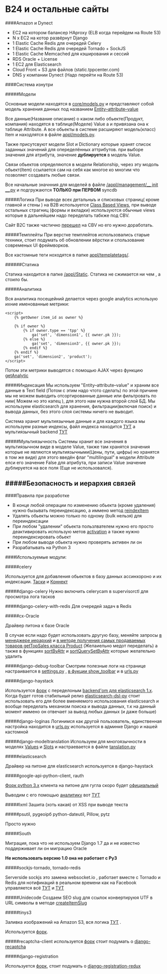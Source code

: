B24 и остальные сайты
===

####Amazon и Dynect

 + EC2 на котором балансер HAproxy (ELB когда перейдем на Route 53)
 + N x EC2 на котор развёрнут Django
 + 1 Elastic Cache Redis для очередей Celery
 + 1 Elastic Cache Redis для очередей Tornado + SockJS
 + 1 Elastic Cache Memcached для кэширования и сессий
 + RDS Oracle + License
 + 1 EC2 для Elasticsearch
 + Cloud Front + S3 для файлов (static.tppcenter.com)
 + DNS у компании Dynect (Надо перейти на Route 53)

####Система изнутри

#####Модели 

Основные модели находятся в [core/models.py](https://github.com/migirov/tpp/blob/master/core/models.py)
и представляют собой модель хранения данных под названием [Entity–attribute–value](http://en.wikipedia.org/wiki/Entity%E2%80%93attribute%E2%80%93value_model)

Все данные(Название описание) о каком либо обьекте(Продукт, компания) находятся в таблице(Моделе) Value 
а и привязана она к таблице Attribute. А все обьекты в системе расширяют модель(класс) Item и находлятся в файле [appl/models.py](https://github.com/migirov/tpp/blob/master/appl/models.py). 

Также присутсвуют модели Slot и Dictionary которые хранят список заданных значений для опеределённых аттрибутов.
при выборе значения для атрибута, значение **дублируется** в модель Value.

Связи обьектов определяются в модели Relationship, через эту модоль обьект(Item) ссылается сам на себя как многое ко многим что позволяет создавать любые связи.

Все начальные значнния для моделей в файле [/appl/management/__ init __.py](https://github.com/migirov/tpp/blob/master/appl/management/__init__.py) и подгружаются **ТОЛЬКО при ПЕРВОМ** syncdb 

#####Логика
При выводе всех детальныъ и списковых страниц( кроме главной и стены ) на B2B используетсе [Class Based Views](https://github.com/migirov/tpp/blob/master/tppcenter/cbv.py), при выводе остальных страгниц (формы и вкладки) используются обычные views которые в дальнейшем надо переделать табкже под CBV.

Cайт B2C также частично [перешел](https://github.com/migirov/tpp/blob/master/centerpokupok/cbv.py) на CBV но его нужно доработать.


#####Темплейты
При верстке темплейтов использовались старые техники, стоит подумать об обновлении вёрстки и спользование современых UI фреймворков.

Все кастомные теги ноходятся в папке [appl/templatetags/](https://github.com/migirov/tpp/tree/master/appl/templatetags).

######Статика 

Статика находится в папке [/appl/Static](https://github.com/migirov/tpp/tree/master/appl/Static).
Статика не сжимается ни чем , а стоило бы.

#####Аналитика

Вся аналитика посещейний делается через google analytics использую ихние именованные метрики:

    <script>
        {% getOwner item_id as owner %}

        {% if owner %}
            {% if owner.type == 'tpp' %}
                ga('set', 'dimension1', {{ owner.pk }});
            {% else %}
                ga('set', 'dimension3', {{ owner.pk }});
            {% endif %}
        {% endif %}
        ga('set', 'dimension2', 'product');
    </script>

Потом эти метрики выводятся с помощью AJAX через функцию [getAnalytic](https://github.com/migirov/tpp/blob/master/appl/func.py#L489)

#####Индексация
Мы используем "Entity–attribute–value" и храним все данные в Text field (Потом с этим надо чтото сделать) по этой причине мы не можем выводить отсортированные данные или фильтровать по ним( Можем но это капец ), для этого нам нужна второй слой БД.
Мы используем elasticsearch для хранения, фильтрации(включая поиск) и вывода данных, без этого слоя системы ничего не выводит.

Система хранит мультиязычные данные и для каждого языка мы используем разные индексы, файл индекса находится [ТУТ](https://github.com/migirov/tpp/blob/master/appl/search_indexes.py) а мультиязычный backend [ТУТ](https://github.com/migirov/tpp/blob/master/tpp/backend.py)

#####Мультиязычность
Системы хранит все значения в мультиязычном виде в моделе Value, также там хранятся значения которые не являются мультиязычными(Цены, пути, цифры) но хранятся в том же виде) для этого введён флаг "multilingual" в модели Attribute елси его значение False для атрибута, при записи Value значение дублируется на все поля (Еще не использовался). 

#####Безопасность и иерархия связей
---

####Правила при разработке
 + В конце любой операции по изменению обьекта (кроме удаления) нужно бызывать переиндексацию, а иммено метод [reindexItem](https://github.com/migirov/tpp/blob/master/core/models.py#L425)
 + Удалять обьекты можно только по одному (bulk нельзя) для переиндексации
 + При любом "удалении" обьекта пользлвателем нужно его просто деактивировать использую метов [activation](https://github.com/migirov/tpp/blob/master/core/models.py#L410) а также нужно переиндексировать обьект
 + При любом выводе обьекта нужно проверять активен ли он
 + Разрабатывать на Python 3
 
####Используемые модули:

#####celery

Используется для добавления обьектов в базу данных ассинхороно и их индексации.
[Таски](https://github.com/migirov/tpp/blob/master/core/tasks.py) и [Коннект](https://github.com/migirov/tpp/blob/master/tpp/celery.py)

#####django-celery
Нужно включить celerycam в supervisorctl для просмотра лога тасков 

#####django-celery-with-redis
Для очередей задач в Redis

#####cx-Oracle

Драйвер питона к базе Oracle 

В случае если надо будет использовать другую базу, меняйте запросы [в менеджере иерархий](https://github.com/migirov/tpp/blob/master/core/hierarchy.py) и [в методе получения самых продаваемых товаров getTopSales класса Product](https://github.com/migirov/tpp/blob/master/appl/models.py#L418) (Желаиельно медот переделать)
а также в функциях [sortByAttr](https://github.com/migirov/tpp/blob/master/appl/func.py#L142) и [sortQuerySetByAttr](https://github.com/migirov/tpp/blob/master/appl/func.py#L168) которые желательно удалить

#####django-debug-toolbar
Смотрим полезные логи на странице настраивается в [settings.py](https://github.com/migirov/tpp/blob/master/tpp/settings.py) , [в фукции show_toolbar](https://github.com/migirov/tpp/blob/master/appl/func.py#L1349) и в [urls.py](https://github.com/migirov/tpp/blob/master/tppcenter/urls.py#L145)

#####django-haystack

Используется [форк](https://github.com/fatal10110/django-haystack) с переделоным [backend'om для elasticsearch 1.x](https://github.com/fatal10110/django-haystack/blob/master/haystack/backends/elasticsearch_backend.py). Когда будет готов стабильный релиз [elasticsearch-dsl-py](https://github.com/elasticsearch/elasticsearch-dsl-py) стоит использовать его для более вменяемого использования elasticsearch и вообще переделать механизм поиска и вывода данных, т.к на данный момент иммено он отвечает за вывод любых данных (и даже больше)


#####django-loginas
Логинимся как другой пользователь, единственная настройка находится в [urls.py](https://github.com/migirov/tpp/blob/master/tppcenter/urls.py#L57) используется в админке Django и нашей кастомной

#####django-modeltranslation 
Используем для многоязычности в моделях [Values](https://github.com/migirov/tpp/blob/master/core/models.py#L923) и [Slots](https://github.com/migirov/tpp/blob/master/core/models.py#L221)
и настраевается в файле [tanslation.py](https://github.com/migirov/tpp/blob/master/core/translation.py)


#####elasticsearch

Драйвер на питоне для elasticsearch используется в django-haystack

#####google-api-python-client, rauth

[Форк python 3.x](https://github.com/fatal10110/GoogleApiPython3x) клиента на питоне для гугла скоро будет [официальный](https://github.com/google/google-api-python-client)

Выводим с его помощью [аналитику](https://github.com/migirov/tpp/tree/master/appl/analytic) вот [ТУТ](https://github.com/migirov/tpp/blob/master/tppcenter/Analytic/views.py)

#####lxml
Зашита (хоть какая) от XSS при выводе текста

#####psutil, pygeoipб python-dateutil, Pillow, pytz

Просто нужно

#####South

Миграция, пока что не используем Django 1.7 да и не известно поддерживает ли он миграцию Oracle

**Не использовать версию 1.0 она не работает с Py3**

#####sockjs-tornado, tornado-redis

Serverside sockjs это замена websocket.io , работает вместе с Tornado и Redis для нотификаций в реальном времени как на Facebook управляется всё [ТУТ](https://github.com/migirov/tpp/blob/master/appl/realtime.py) и [ТУТ](https://github.com/migirov/tpp/blob/master/appl/management/commands/async_server.py)

#####Unidecode
Создаем SEO slug для ссылок конвертируюя UTF в URL символы в методе  [createItemSlug](https://github.com/migirov/tpp/blob/master/core/models.py#L697)


#####tinys3

Заливка изображений на Amazon S3, вся логика [ТУТ](https://github.com/migirov/tpp/blob/master/core/amazonMethods.py) .

Используется [форк](https://github.com/fatal10110/tinys3).

#####recaptcha-client
используется [форк](https://github.com/dave-gallagher/recaptcha-client-1.0.6-ssl-Python3) стоит подумать о [django-recaptcha](https://github.com/praekelt/django-recaptcha)

#####django-registration

Используется [форк](https://github.com/fatal10110/django-registration), стоит подумать о [django-registration-redux](https://github.com/macropin/django-registration)

